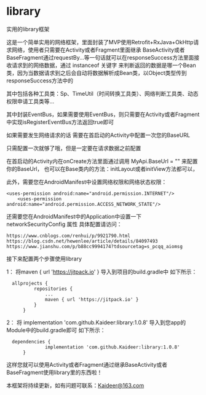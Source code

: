 # library
实用的library框架

这是一个简单实用的网络框架，里面封装了MVP使用Retrofit+RxJava+OkHttp请求网络，使用者只需要在Activity或者Fragment里面继承
BaseActivity或者BaseFragment通过requestBy...等一句话就可以在responseSuccess方法里面接收请求到的网络数据，通过 instanceof 关键字
来判断返回的数据是哪一个Bean类，因为当数据请求到之后会自动将数据解析成Bean类，以Object类型传到responseSuccess方法中的

其中包括各种工具类：Sp、TimeUtil（时间转换工具类）、网络判断工具类、动态权限申请工具类等...

其中封装EventBus，如果需要使用EventBus，则只需要在Activity或者Fragment中实现isRegisterEventBus方法返回true即可

如果需要发生网络请求的话 需要在首启动的Activity中配置一次您的BaseURL

只需配置一次就够了哦，但是一定要在请求数据之前配置

在首启动的Activity内在onCreate方法里面通过调用 MyApi.BaseUrl = ""  来配置你的BaseUrl，
也可以在Base类内的方法：initLayout或者initView方法都可以，

此外，需要您在AndroidManifest中设置网络权限和网络状态权限：

	<uses-permission android:name="android.permission.INTERNET"/>
    	<uses-permission android:name="android.permission.ACCESS_NETWORK_STATE"/>
	
还需要您在AndroidManifest中的Application中设置一下  networkSecurityConfig 属性
具体配置请访问：

	https://www.cnblogs.com/renhui/p/9921790.html  
	https://blog.csdn.net/hewenlee/article/details/84097493  
	https://www.jianshu.com/p/b88cc9994174?tdsourcetag=s_pcqq_aiomsg  


接下来配置两个步骤使用library

1：
  将maven { url 'https://jitpack.io' } 导入到项目的build.gradle中
  如下所示：

      allprojects {
		      repositories {
			      ...
			      maven { url 'https://jitpack.io' }
		      }
	      }
        
2：
  将 implementation 'com.github.Kaideer:library:1.0.8' 导入到您app的Module中的build.gradle即可
  如下所示：
  
      dependencies {
	              implementation 'com.github.Kaideer:library:1.0.8'
	      }
        
        
这样您就可以使用Activity或者Fragment通过继承BaseActivity或者BaseFragment使用library里的东西啦！        

本框架将持续更新，如有问题可联系：Kaideer@163.com
